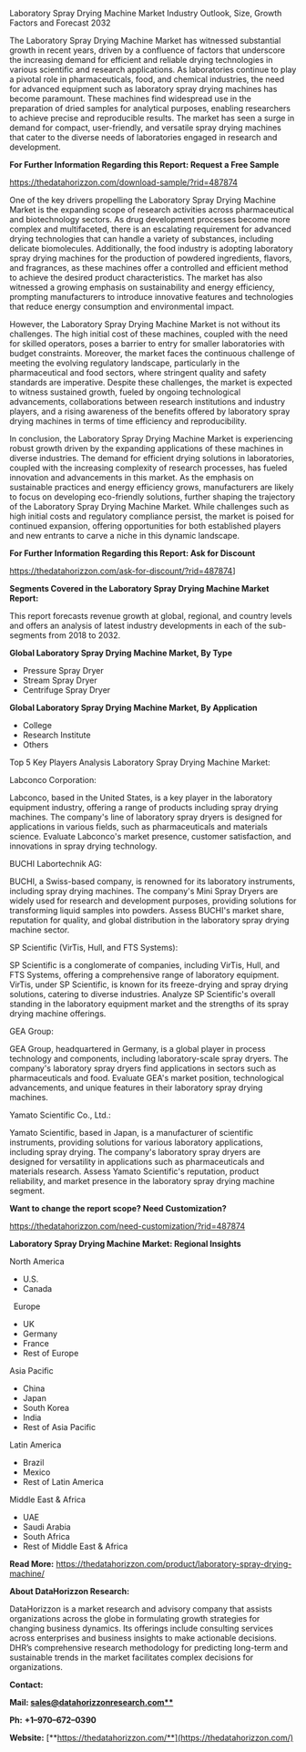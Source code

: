 ﻿Laboratory Spray Drying Machine Market Industry Outlook, Size, Growth Factors and Forecast 2032


The Laboratory Spray Drying Machine Market has witnessed substantial growth in recent years, driven by a confluence of factors that underscore the increasing demand for efficient and reliable drying technologies in various scientific and research applications. As laboratories continue to play a pivotal role in pharmaceuticals, food, and chemical industries, the need for advanced equipment such as laboratory spray drying machines has become paramount. These machines find widespread use in the preparation of dried samples for analytical purposes, enabling researchers to achieve precise and reproducible results. The market has seen a surge in demand for compact, user-friendly, and versatile spray drying machines that cater to the diverse needs of laboratories engaged in research and development.

**For Further Information Regarding this Report: Request a Free Sample**	

<https://thedatahorizzon.com/download-sample/?rid=487874>

One of the key drivers propelling the Laboratory Spray Drying Machine Market is the expanding scope of research activities across pharmaceutical and biotechnology sectors. As drug development processes become more complex and multifaceted, there is an escalating requirement for advanced drying technologies that can handle a variety of substances, including delicate biomolecules. Additionally, the food industry is adopting laboratory spray drying machines for the production of powdered ingredients, flavors, and fragrances, as these machines offer a controlled and efficient method to achieve the desired product characteristics. The market has also witnessed a growing emphasis on sustainability and energy efficiency, prompting manufacturers to introduce innovative features and technologies that reduce energy consumption and environmental impact.

However, the Laboratory Spray Drying Machine Market is not without its challenges. The high initial cost of these machines, coupled with the need for skilled operators, poses a barrier to entry for smaller laboratories with budget constraints. Moreover, the market faces the continuous challenge of meeting the evolving regulatory landscape, particularly in the pharmaceutical and food sectors, where stringent quality and safety standards are imperative. Despite these challenges, the market is expected to witness sustained growth, fueled by ongoing technological advancements, collaborations between research institutions and industry players, and a rising awareness of the benefits offered by laboratory spray drying machines in terms of time efficiency and reproducibility.

In conclusion, the Laboratory Spray Drying Machine Market is experiencing robust growth driven by the expanding applications of these machines in diverse industries. The demand for efficient drying solutions in laboratories, coupled with the increasing complexity of research processes, has fueled innovation and advancements in this market. As the emphasis on sustainable practices and energy efficiency grows, manufacturers are likely to focus on developing eco-friendly solutions, further shaping the trajectory of the Laboratory Spray Drying Machine Market. While challenges such as high initial costs and regulatory compliance persist, the market is poised for continued expansion, offering opportunities for both established players and new entrants to carve a niche in this dynamic landscape.

**For Further Information Regarding this Report: Ask for Discount**	

<https://thedatahorizzon.com/ask-for-discount/?rid=487874>]

**Segments Covered in the Laboratory Spray Drying Machine Market Report:**

This report forecasts revenue growth at global, regional, and country levels and offers an analysis of latest industry developments in each of the sub-segments from 2018 to 2032.

**Global Laboratory Spray Drying Machine Market, By Type**

- Pressure Spray Dryer
- Stream Spray Dryer
- Centrifuge Spray Dryer

**Global Laboratory Spray Drying Machine Market, By Application**

- College
- Research Institute
- Others

Top 5 Key Players Analysis Laboratory Spray Drying Machine Market:

Labconco Corporation:

Labconco, based in the United States, is a key player in the laboratory equipment industry, offering a range of products including spray drying machines. The company's line of laboratory spray dryers is designed for applications in various fields, such as pharmaceuticals and materials science. Evaluate Labconco's market presence, customer satisfaction, and innovations in spray drying technology.

BUCHI Labortechnik AG:

BUCHI, a Swiss-based company, is renowned for its laboratory instruments, including spray drying machines. The company's Mini Spray Dryers are widely used for research and development purposes, providing solutions for transforming liquid samples into powders. Assess BUCHI's market share, reputation for quality, and global distribution in the laboratory spray drying machine sector.

SP Scientific (VirTis, Hull, and FTS Systems):

SP Scientific is a conglomerate of companies, including VirTis, Hull, and FTS Systems, offering a comprehensive range of laboratory equipment. VirTis, under SP Scientific, is known for its freeze-drying and spray drying solutions, catering to diverse industries. Analyze SP Scientific's overall standing in the laboratory equipment market and the strengths of its spray drying machine offerings.

GEA Group:

GEA Group, headquartered in Germany, is a global player in process technology and components, including laboratory-scale spray dryers. The company's laboratory spray dryers find applications in sectors such as pharmaceuticals and food. Evaluate GEA's market position, technological advancements, and unique features in their laboratory spray drying machines.

Yamato Scientific Co., Ltd.:

Yamato Scientific, based in Japan, is a manufacturer of scientific instruments, providing solutions for various laboratory applications, including spray drying. The company's laboratory spray dryers are designed for versatility in applications such as pharmaceuticals and materials research. Assess Yamato Scientific's reputation, product reliability, and market presence in the laboratory spray drying machine segment.

**Want to change the report scope? Need Customization?**

<https://thedatahorizzon.com/need-customization/?rid=487874>

**Laboratory Spray Drying Machine Market: Regional Insights**

North America

- U.S.
- Canada

` `Europe

- UK
- Germany
- France
- Rest of Europe

Asia Pacific	

- China
- Japan
- South Korea
- India
- Rest of Asia Pacific

Latin America

- Brazil
- Mexico
- Rest of Latin America

Middle East & Africa

- UAE
- Saudi Arabia
- South Africa
- Rest of Middle East & Africa

**Read More:** <https://thedatahorizzon.com/product/laboratory-spray-drying-machine/>

**About DataHorizzon Research:**

DataHorizzon is a market research and advisory company that assists organizations across the globe in formulating growth strategies for changing business dynamics. Its offerings include consulting services across enterprises and business insights to make actionable decisions. DHR’s comprehensive research methodology for predicting long-term and sustainable trends in the market facilitates complex decisions for organizations.

**Contact:**

**Mail: [sales@datahorizzonresearch.com**](mailto:sales@datahorizzonresearch.com)**

**Ph:** **+1–970–672–0390**

**Website:** [**https://thedatahorizzon.com/**](https://thedatahorizzon.com/)
